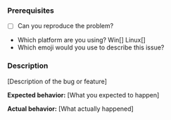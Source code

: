 ### Prerequisites

* [ ] Can you reproduce the problem?
* Which platform are you using? Win[] Linux[]
* Which emoji would you use to describe this issue?

### Description

[Description of the bug or feature]


**Expected behavior:** [What you expected to happen]

**Actual behavior:** [What actually happened]
